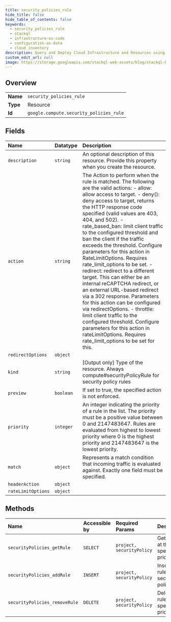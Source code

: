 ```yaml
---
title: security_policies_rule
hide_title: false
hide_table_of_contents: false
keywords:
  - security_policies_rule
  - stackql
  - infrastructure-as-code
  - configuration-as-data
  - cloud inventory
description: Query and Deploy Cloud Infrastructure and Resources using SQL
custom_edit_url: null
image: https://storage.googleapis.com/stackql-web-assets/blog/stackql-blog-post-featured-image.png
---
```

  
    

## Overview
<table><tbody>
<tr><td><b>Name</b></td><td><code>security_policies_rule</code></td></tr>
<tr><td><b>Type</b></td><td>Resource</td></tr>
<tr><td><b>Id</b></td><td><code>google.compute.security_policies_rule</code></td></tr>
</tbody></table>

## Fields
| Name | Datatype | Description |
|:-----|:---------|:------------|
| `description` | `string` | An optional description of this resource. Provide this property when you create the resource. |
| `action` | `string` | The Action to perform when the rule is matched. The following are the valid actions: - allow: allow access to target. - deny(): deny access to target, returns the HTTP response code specified (valid values are 403, 404, and 502). - rate_based_ban: limit client traffic to the configured threshold and ban the client if the traffic exceeds the threshold. Configure parameters for this action in RateLimitOptions. Requires rate_limit_options to be set. - redirect: redirect to a different target. This can either be an internal reCAPTCHA redirect, or an external URL-based redirect via a 302 response. Parameters for this action can be configured via redirectOptions. - throttle: limit client traffic to the configured threshold. Configure parameters for this action in rateLimitOptions. Requires rate_limit_options to be set for this.  |
| `redirectOptions` | `object` |  |
| `kind` | `string` | [Output only] Type of the resource. Always compute#securityPolicyRule for security policy rules |
| `preview` | `boolean` | If set to true, the specified action is not enforced. |
| `priority` | `integer` | An integer indicating the priority of a rule in the list. The priority must be a positive value between 0 and 2147483647. Rules are evaluated from highest to lowest priority where 0 is the highest priority and 2147483647 is the lowest priority. |
| `match` | `object` | Represents a match condition that incoming traffic is evaluated against. Exactly one field must be specified. |
| `headerAction` | `object` |  |
| `rateLimitOptions` | `object` |  |
## Methods
| Name | Accessible by | Required Params | Description |
|:-----|:--------------|:----------------|:------------|
| `securityPolicies_getRule` | `SELECT` | `project, securityPolicy` | Gets a rule at the specified priority. |
| `securityPolicies_addRule` | `INSERT` | `project, securityPolicy` | Inserts a rule into a security policy. |
| `securityPolicies_removeRule` | `DELETE` | `project, securityPolicy` | Deletes a rule at the specified priority. |
